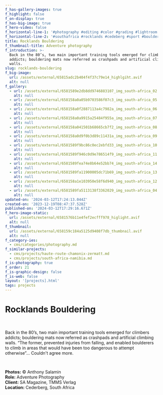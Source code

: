 ```yaml
---
f_has-gallery-images: true
f_highlight: false
f_on-display: true
f_has-big-image: true
f_hero-video: false
f_horizontal-line-1: '#photography #editing #color #grading #lightroom'
f_horizontal-line-2: '#southafrica #rocklands #cedeberg #sport #bouldering'
title: Rocklands Bouldering
f_thumbnail-title: Adventure photography
f_introduction: >-
  Back in the 80’s, two main important training tools emerged for climbers
  addicts; bouldering mats now referred as crashpads and artificial climbing
  walls.
slug: rocklands-bouldering
f_big-image:
  url: /assets/external/65815adc2b404f4f37c79e14_highlgiht.avif
  alt: null
f_gallery:
  - url: /assets/external/6581589e2db8dd9746883107_img_south-africa_02.avif
    alt: null
  - url: /assets/external/658158a0a05b9703586f07c3_img_south-africa_05.avif
    alt: null
  - url: /assets/external/658158a0f2887113a4c7982a_img_south-africa_06.avif
    alt: null
  - url: /assets/external/658158a0a9915a25484f955a_img_south-africa_07.jpg
    alt: null
  - url: /assets/external/658158a041501b68665cb7f2_img_south-africa_08.avif
    alt: null
  - url: /assets/external/658158a0d9f0b3d89c11431a_img_south-africa_09.avif
    alt: null
  - url: /assets/external/6581589f9bc86c0ec2ebfd33_img_south-africa_10.avif
    alt: null
  - url: /assets/external/6581589f946c0d9e786514f9_img_south-africa_11.avif
    alt: null
  - url: /assets/external/6581589fea74e8b64e52bb74_img_south-africa_14.avif
    alt: null
  - url: /assets/external/6581589fa11900005dc71b69_img_south-africa_13.avif
    alt: null
  - url: /assets/external/658158a1e103950e58f6d940_img_south-africa_12.avif
    alt: null
  - url: /assets/external/6581589fa5113138f3362029_img_south-africa_04.avif
    alt: null
updated-on: '2024-03-12T17:24:13.044Z'
created-on: '2023-12-19T08:47:37.528Z'
published-on: '2024-03-12T17:29:16.671Z'
f_hero-image-static:
  url: /assets/external/6581576b11e4fef2ecfff978_higlight.avif
  alt: null
f_thumbnail:
  url: /assets/external/658159c184a5125d9408f7db_thumbnail.avif
  alt: null
f_category-ies:
  - cms/categories/photography.md
f_similar-projects:
  - cms/projects/haute-route-chamonix-zermatt.md
  - cms/projects/south-africa-namibia.md
f_is-photography: true
f_order: 21
f_is-graphic-design: false
f_is-web: false
layout: '[projects].html'
tags: projects
---
```


Rocklands Bouldering
====================

‍

Back in the 80’s, two main important training tools emerged for climbers addicts; bouldering mats now referred as crashpads and artificial climbing walls. “The former, prevented injuries from falling, and enabled boulderers to climb in areas that would have been too dangerous to attempt otherwise”... Couldn't agree more.

‍

**Photos:** © Anthony Salamin  
**Role:** Adventure Photography  
**Client:** SA Magazine, TMMS Verlag  
**Location:** Cederberg, South Africa
